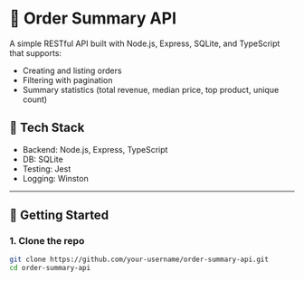 # 🧾 Order Summary API

A simple RESTful API built with Node.js, Express, SQLite, and TypeScript that supports:
- Creating and listing orders
- Filtering with pagination
- Summary statistics (total revenue, median price, top product, unique count)

## 🔧 Tech Stack

- Backend: Node.js, Express, TypeScript
- DB: SQLite
- Testing: Jest
- Logging: Winston

---

## 🚀 Getting Started

### 1. Clone the repo
```bash
git clone https://github.com/your-username/order-summary-api.git
cd order-summary-api
